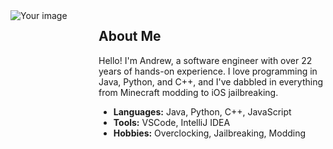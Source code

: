 <div style="display: flex; align-items: flex-start; gap: 20px;">

  <!-- Left: Image (1 part) -->
  <div style="flex: 1;">
    <img src="https://via.placeholder.com/150" alt="Your image" style="max-width: 100%;">
  </div>

  <!-- Right: Text (3 parts) -->
  <div style="flex: 3;">
    <h2>About Me</h2>
    <p>
      Hello! I'm Andrew, a software engineer with over 22 years of hands-on experience.
      I love programming in Java, Python, and C++, and I've dabbled in everything from Minecraft modding to iOS jailbreaking.
    </p>
    <ul>
      <li><strong>Languages:</strong> Java, Python, C++, JavaScript</li>
      <li><strong>Tools:</strong> VSCode, IntelliJ IDEA</li>
      <li><strong>Hobbies:</strong> Overclocking, Jailbreaking, Modding</li>
    </ul>
  </div>

</div>
